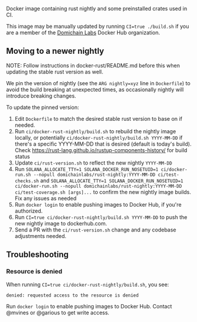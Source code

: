 Docker image containing rust nightly and some preinstalled crates used in CI.

This image may be manually updated by running `CI=true ./build.sh` if you are a member
of the [Domichain Labs](https://hub.docker.com/u/domichainlabs/) Docker Hub
organization.

## Moving to a newer nightly

NOTE: Follow instructions in docker-rust/README.md before this when updating the stable
rust version as well.

We pin the version of nightly (see the `ARG nightly=xyz` line in `Dockerfile`)
to avoid the build breaking at unexpected times, as occasionally nightly will
introduce breaking changes.

To update the pinned version:
1. Edit `Dockerfile` to match the desired stable rust version to base on if needed.
1. Run `ci/docker-rust-nightly/build.sh` to rebuild the nightly image locally,
   or potentially `ci/docker-rust-nightly/build.sh YYYY-MM-DD` if there's a
   specific YYYY-MM-DD that is desired (default is today's build).
   Check https://rust-lang.github.io/rustup-components-history/ for build
   status
1. Update `ci/rust-version.sh` to reflect the new nightly `YYYY-MM-DD`
1. Run `SOLANA_ALLOCATE_TTY=1 SOLANA_DOCKER_RUN_NOSETUID=1 ci/docker-run.sh --nopull domichainlabs/rust-nightly:YYYY-MM-DD ci/test-checks.sh`
   and `SOLANA_ALLOCATE_TTY=1 SOLANA_DOCKER_RUN_NOSETUID=1 ci/docker-run.sh --nopull domichainlabs/rust-nightly:YYYY-MM-DD ci/test-coverage.sh [args]...`
   to confirm the new nightly image builds.  Fix any issues as needed
1. Run `docker login` to enable pushing images to Docker Hub, if you're authorized.
1. Run `CI=true ci/docker-rust-nightly/build.sh YYYY-MM-DD` to push the new nightly image to dockerhub.com.
1. Send a PR with the `ci/rust-version.sh` change and any codebase adjustments needed.

## Troubleshooting

### Resource is denied

When running `CI=true ci/docker-rust-nightly/build.sh`, you see:

```
denied: requested access to the resource is denied
```

Run `docker login` to enable pushing images to Docker Hub. Contact @mvines or @garious
to get write access.
